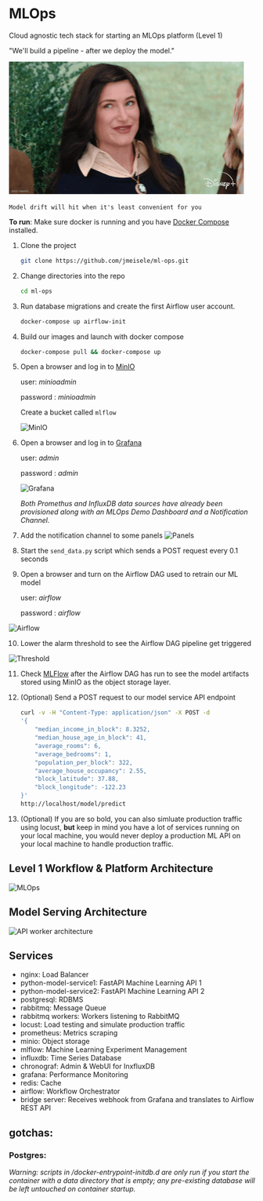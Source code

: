 # MLOps
Cloud agnostic tech stack for starting an MLOps platform (Level 1)

"We'll build a pipeline - after we deploy the model."

![Wink](docs/wink.gif)

```Model drift will hit when it's least convenient for you```


__To run__:
Make sure docker is running and you have [Docker Compose](https://docs.docker.com/compose/install/) installed. 

1. Clone the project
    ```bash
    git clone https://github.com/jmeisele/ml-ops.git
    ```
2. Change directories into the repo
    ```bash
    cd ml-ops
    ```
3. Run database migrations and create the first Airflow user account.
    ```bash
    docker-compose up airflow-init
    ```

4. Build our images and launch with docker compose
    ```bash
    docker-compose pull && docker-compose up
    ```
5. Open a browser and log in to [MinIO](http://localhost:9090)

    user: _minioadmin_

    password : _minioadmin_

    Create a bucket called ```mlflow```

    ![MinIO](docs/minio.gif)
6. Open a browser and log in to [Grafana](http://localhost:3000)

    user: _admin_

    password : _admin_

    ![Grafana](docs/grafana_login.gif)
    
    _Both Promethus and InfluxDB data sources have already been provisioned along with an MLOps Demo Dashboard and a Notification Channel._

7. Add the notification channel to some panels 
    ![Panels](docs/alarms_to_panels.gif)
    
8. Start the ```send_data.py``` script which sends a POST request every 0.1 seconds

9. Open a browser and turn on the Airflow DAG used to retrain our ML model

    user: _airflow_

    password : _airflow_

  ![Airflow](docs/airflow_login.gif)

10. Lower the alarm threshold to see the Airflow DAG pipeline get triggered
  
  ![Threshold](docs/lower_threshold.gif)

11. Check [MLFlow](http://localhost:5000) after the Airflow DAG has run to see the model artifacts stored using MinIO as the object storage layer.

12. (Optional) Send a POST request to our model service API endpoint
    ```bash
    curl -v -H "Content-Type: application/json" -X POST -d
    '{
        "median_income_in_block": 8.3252,
        "median_house_age_in_block": 41,
        "average_rooms": 6,
        "average_bedrooms": 1,
        "population_per_block": 322,
        "average_house_occupancy": 2.55,
        "block_latitude": 37.88,
        "block_longitude": -122.23
    }'  
    http://localhost/model/predict
    ```
13. (Optional) If you are so bold, you can also simluate production traffic using locust, __but__ keep in mind you have a lot of services running on your local machine, you would never deploy a production ML API on your local machine to handle production traffic. 

## Level 1 Workflow & Platform Architecture
![MLOps](docs/mlops_level1.drawio.svg)

## Model Serving Architecture
![API worker architecture](docs/ml_api_architecture.drawio.svg)

## Services
- nginx: Load Balancer
- python-model-service1: FastAPI Machine Learning API 1
- python-model-service2: FastAPI Machine Learning API 2
- postgresql: RDBMS
- rabbitmq: Message Queue
- rabbitmq workers: Workers listening to RabbitMQ
- locust: Load testing and simulate production traffic
- prometheus: Metrics scraping
- minio: Object storage
- mlflow: Machine Learning Experiment Management
- influxdb: Time Series Database
- chronograf: Admin & WebUI for InxfluxDB
- grafana: Performance Monitoring
- redis: Cache
- airflow: Workflow Orchestrator
- bridge server: Receives webhook from Grafana and translates to Airflow REST API

## gotchas:

### Postgres:

_Warning: scripts in /docker-entrypoint-initdb.d are only run if you start the container with a data directory that is empty; any pre-existing database will be left untouched on container startup._